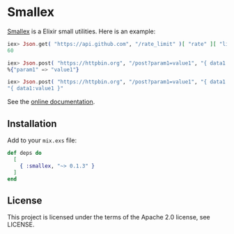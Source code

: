 # Smallex

[Smallex](https://hex.pm/packages/smallex) is a Elixir small utilities. Here is an example:

```elixir
iex> Json.get( "https://api.github.com", "/rate_limit" )[ "rate" ][ "limit" ]
60

iex> Json.post( "https://httpbin.org", "/post?param1=value1", "{ data1:value1 }" )[ "args" ]
%{"param1" => "value1"}

iex> Json.post( "https://httpbin.org", "/post?param1=value1", "{ data1:value1 }" )[ "data" ]
"{ data1:value1 }"
```

See the [online documentation](https://hexdocs.pm/smallex).

## Installation

Add to your ```mix.exs``` file:

```elixir
def deps do
  [
    { :smallex, "~> 0.1.3" }
  ]
end
```

## License
This project is licensed under the terms of the Apache 2.0 license, see LICENSE.
